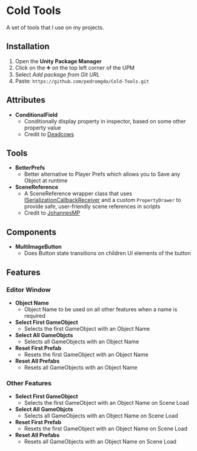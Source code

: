 # Cold Tools
A set of tools that I use on my projects.

## Installation
1.  Open the <b>Unity Package Manager</b>
1.  Click on the :heavy_plus_sign: on the top left corner of the UPM
1.  Select *Add package from Git URL*
1.  Paste: ```https://github.com/pedromgdo/Cold-Tools.git```

## Attributes
* **ConditionalField**
  * Conditionally display property in inspector, based on some other property value
  * Credit to [Deadcows](https://github.com/Deadcows)

## Tools
* **BetterPrefs**
  * Better alternative to Player Prefs which allows you to Save any Object at runtime
* **SceneReference**
  * A SceneReference wrapper class that uses [ISerializationCallbackReceiver](https://docs.unity3d.com/ScriptReference/ISerializationCallbackReceiver.html) and a custom ```PropertyDrawer``` to provide safe, user-friendly scene references in scripts
  * Credit to [JohannesMP](https://gist.github.com/JohannesMP/ec7d3f0bcf167dab3d0d3bb480e0e07b)

## Components
* **MultiImageButton**
  * Does Button state transitions on children UI elements of the button
  
## Features
### Editor Window
* **Object Name**
  * Object Name to be used on all other features when a name is required
* **Select First GameObject**
  * Selects the first GameObject with an Object Name
* **Select All GameObjcts**
  * Selects all GameObjects with an Object Name
* **Reset First Prefab**
  * Resets the first GameObject with an Object Name
* **Reset All Prefabs**
  * Resets all GameObjects with an Object Name
### Other Features
* **Select First GameObject**
  * Selects the first GameObject with an Object Name on Scene Load
* **Select All GameObjcts**
  * Selects all GameObjects with an Object Name on Scene Load
* **Reset First Prefab**
  * Resets the first GameObject with an Object Name on Scene Load
* **Reset All Prefabs**
  * Resets all GameObjects with an Object Name on Scene Load
